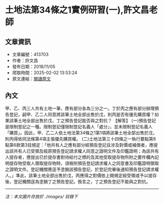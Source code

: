 # 土地法第34條之1實例研習(一),許文昌老師

## 文章資訊
- 文章編號：413703
- 作者：許文昌
- 發布日期：2018/11/05
- 爬取時間：2025-02-02 13:53:24
- 原文連結：[閱讀原文](https://real-estate.get.com.tw/Columns/detail.aspx?no=413703)

## 內文
甲、乙、丙三人共有土地一筆，應有部分各為三分之一。丁於丙之應有部分辦理預告登記，嗣甲、乙二人同意將該筆土地全部出售於戊，則丙是否有優先購買權？如果該筆土地全部出售於戊，丁之預告登記能否與之對抗？
【解答】
(一)預告登記是限制登記之一種。限制登記僅限制登記名義人「處分」，並未限制登記名義人「購買」。因此，甲、乙二人依土地法第34條之1第1項將該筆土地全部出售於戊，則丙得依同法條第4項主張優先購買權。
(二)土地法第三十四條之一執行要點第8點第6款第3目規定：「他共有人之應有部分經預告登記且涉及對價或補償者，應提出該共有人已受領及經原預告登記請求權人同意之證明文件及印鑑證明；為該共有人提存者，應提出已於提存書對待給付之標的及其他受取提存物所附之要件欄內記明提存物受取人領取提存物時，須檢附預告登記請求權人之同意書及印鑑證明領取之證明文件。登記機關應逕予塗銷該預告登記，於登記完畢後通知預告登記請求權人。」準此，該筆土地全部出售於戊，丙應得之對價依上開規定經受領或予以提存後，登記機關逕為塗銷丁之預告登記。換言之，丁之預告登記不能與之對抗。

---
*注：本文圖片存放於 ./images/ 目錄下*
